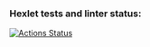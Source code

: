### Hexlet tests and linter status:
[![Actions Status](https://github.com/Kamzazik/qa-engineer-project-84/actions/workflows/hexlet-check.yml/badge.svg)](https://github.com/Kamzazik/qa-engineer-project-84/actions)